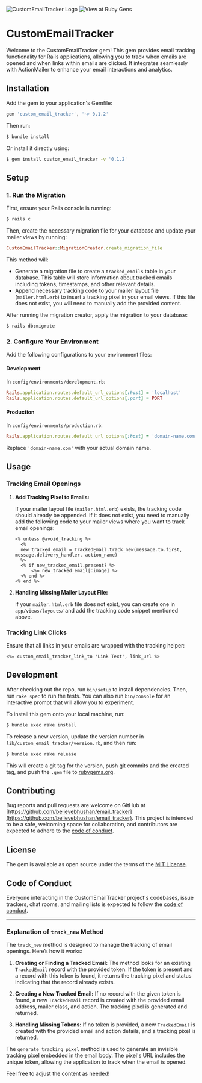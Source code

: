 
![CustomEmailTracker Logo](https://repository-images.githubusercontent.com/859835840/76fa9ee4-f229-4ec7-bf32-450e756a1095)
![View at Ruby Gens](https://rubygems.org/gems/custom_email_tracker)

# CustomEmailTracker

Welcome to the CustomEmailTracker gem! This gem provides email tracking functionality for Rails applications, allowing you to track when emails are opened and when links within emails are clicked. It integrates seamlessly with ActionMailer to enhance your email interactions and analytics.

## Installation


Add the gem to your application's Gemfile:

```ruby
gem 'custom_email_tracker', '~> 0.1.2'
```

Then run:

```bash
$ bundle install
```

Or install it directly using:

```bash
$ gem install custom_email_tracker -v '0.1.2'
```

## Setup

### 1. Run the Migration

First, ensure your Rails console is running:

```bash
$ rails c
```

Then, create the necessary migration file for your database and update your mailer views by running:

```ruby
CustomEmailTracker::MigrationCreator.create_migration_file
```

This method will:
- Generate a migration file to create a `tracked_emails` table in your database. This table will store information about tracked emails including tokens, timestamps, and other relevant details.
- Append necessary tracking code to your mailer layout file (`mailer.html.erb`) to insert a tracking pixel in your email views. If this file does not exist, you will need to manually add the provided content.

After running the migration creator, apply the migration to your database:

```bash
$ rails db:migrate
```

### 2. Configure Your Environment

Add the following configurations to your environment files:

#### Development

In `config/environments/development.rb`:

```ruby
Rails.application.routes.default_url_options[:host] = 'localhost'
Rails.application.routes.default_url_options[:port] = PORT
```

#### Production

In `config/environments/production.rb`:

```ruby
Rails.application.routes.default_url_options[:host] = 'domain-name.com'
```

Replace `'domain-name.com'` with your actual domain name.

## Usage

### Tracking Email Openings

1. **Add Tracking Pixel to Emails:**

   If your mailer layout file (`mailer.html.erb`) exists, the tracking code should already be appended. If it does not exist, you need to manually add the following code to your mailer views where you want to track email openings:

   ```erb
   <% unless @avoid_tracking %>
     <%
     new_tracked_email = TrackedEmail.track_new(message.to.first, message.delivery_handler, action_name)
     %>
     <% if new_tracked_email.present? %>
         <%= new_tracked_email[:image] %>
     <% end %>
   <% end %>
   ```

2. **Handling Missing Mailer Layout File:**

   If your `mailer.html.erb` file does not exist, you can create one in `app/views/layouts/` and add the tracking code snippet mentioned above.

### Tracking Link Clicks

Ensure that all links in your emails are wrapped with the tracking helper:

```erb
<%= custom_email_tracker_link_to 'Link Text', link_url %>
```

## Development

After checking out the repo, run `bin/setup` to install dependencies. Then, run `rake spec` to run the tests. You can also run `bin/console` for an interactive prompt that will allow you to experiment.

To install this gem onto your local machine, run:

```bash
$ bundle exec rake install
```

To release a new version, update the version number in `lib/custom_email_tracker/version.rb`, and then run:

```bash
$ bundle exec rake release
```

This will create a git tag for the version, push git commits and the created tag, and push the `.gem` file to [rubygems.org](https://rubygems.org).

## Contributing

Bug reports and pull requests are welcome on GitHub at [https://github.com/believebhushan/email_tracker](https://github.com/believebhushan/email_tracker). This project is intended to be a safe, welcoming space for collaboration, and contributors are expected to adhere to the [code of conduct](https://github.com/believebhushan/email_tracker/blob/master/CODE_OF_CONDUCT.md).

## License

The gem is available as open source under the terms of the [MIT License](https://opensource.org/licenses/MIT).

## Code of Conduct

Everyone interacting in the CustomEmailTracker project's codebases, issue trackers, chat rooms, and mailing lists is expected to follow the [code of conduct](https://github.com/believebhushan/email_tracker/blob/master/CODE_OF_CONDUCT.md).

---

### Explanation of `track_new` Method

The `track_new` method is designed to manage the tracking of email openings. Here’s how it works:

1. **Creating or Finding a Tracked Email:**
   The method looks for an existing `TrackedEmail` record with the provided token. If the token is present and a record with this token is found, it returns the tracking pixel and status indicating that the record already exists.

2. **Creating a New Tracked Email:**
   If no record with the given token is found, a new `TrackedEmail` record is created with the provided email address, mailer class, and action. The tracking pixel is generated and returned.

3. **Handling Missing Tokens:**
   If no token is provided, a new `TrackedEmail` is created with the provided email and action details, and a tracking pixel is returned.

The `generate_tracking_pixel` method is used to generate an invisible tracking pixel embedded in the email body. The pixel's URL includes the unique token, allowing the application to track when the email is opened.

Feel free to adjust the content as needed!
